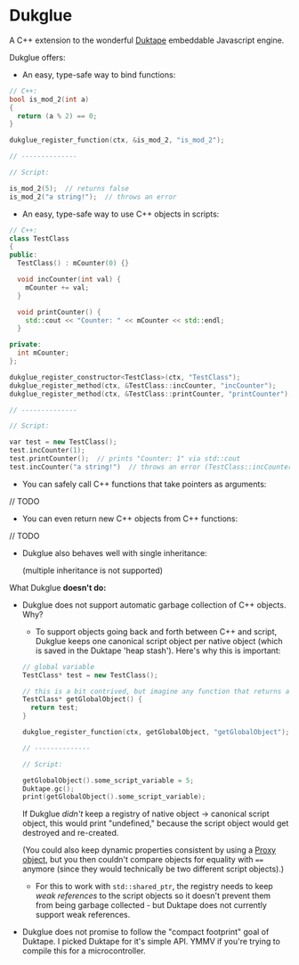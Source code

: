 Dukglue
=======

A C++ extension to the wonderful [Duktape](http://duktape.org/) embeddable Javascript engine.

Dukglue offers:

* An easy, type-safe way to bind functions:

```cpp
// C++:
bool is_mod_2(int a)
{
  return (a % 2) == 0;
}

dukglue_register_function(ctx, &is_mod_2, "is_mod_2");

// --------------

// Script:

is_mod_2(5);  // returns false
is_mod_2("a string!");  // throws an error
```

* An easy, type-safe way to use C++ objects in scripts:

```cpp
// C++:
class TestClass
{
public:
  TestClass() : mCounter(0) {}

  void incCounter(int val) {
    mCounter += val;
  }

  void printCounter() {
    std::cout << "Counter: " << mCounter << std::endl;
  }

private:
  int mCounter;
};

dukglue_register_constructor<TestClass>(ctx, "TestClass");
dukglue_register_method(ctx, &TestClass::incCounter, "incCounter");
dukglue_register_method(ctx, &TestClass::printCounter, "printCounter");

// --------------

// Script:

var test = new TestClass();
test.incCounter(1);
test.printCounter();  // prints "Counter: 1" via std::cout
test.incCounter("a string!")  // throws an error (TestClass::incCounter expects a number)
```

* You can safely call C++ functions that take pointers as arguments:

// TODO

* You can even return new C++ objects from C++ functions:

// TODO

* Dukglue also behaves well with single inheritance:

  (multiple inheritance is not supported)

What Dukglue **doesn't do:**

* Dukglue does not support automatic garbage collection of C++ objects. Why?

    * To support objects going back and forth between C++ and script, Dukglue keeps one canonical script object per native object (which is saved in the Duktape 'heap stash'). Here's why this is important:

    ```cpp
    // global variable
    TestClass* test = new TestClass();

    // this is a bit contrived, but imagine any function that returns a C++ object
    TestClass* getGlobalObject() {
      return test;
    }

    dukglue_register_function(ctx, getGlobalObject, "getGlobalObject");

    // --------------

    // Script:

    getGlobalObject().some_script_variable = 5;
    Duktape.gc();
    print(getGlobalObject().some_script_variable);
    ```

    If Dukglue *didn't* keep a registry of native object -> canonical script object, this would print "undefined," because the script object would get destroyed and re-created.

    (You could also keep dynamic properties consistent by using a [Proxy object](http://wiki.duktape.org/HowtoVirtualProperties.html), but you then couldn't compare objects for equality with `==` anymore (since they would technically be two different script objects).)

    * For this to work with `std::shared_ptr`, the registry needs to keep *weak references* to the script objects so it doesn't prevent them from being garbage collected - but Duktape does not currently support weak references.

* Dukglue does not promise to follow the "compact footprint" goal of Duktape. I picked Duktape for it's simple API. YMMV if you're trying to compile this for a microcontroller.